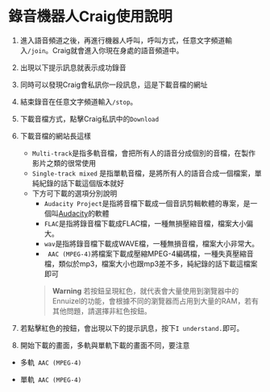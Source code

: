 # 錄音機器人Craig使用說明
1. 進入語音頻道之後，再進行機器人呼叫，呼叫方式，任意文字頻道輸入```/join```。Craig就會進入你現在身處的語音頻道中。

2. 出現以下提示訊息就表示成功錄音

3. 同時可以發現Craig會私訊你一段訊息，這是下載音檔的網址

4. 結束錄音在任意文字頻道輸入```/stop```。

5. 下載音檔方式，點擊Craig私訊中的```Download```

6. 下載音檔的網站長這樣

   - ```Multi-track```是指多軌音檔，會把所有人的語音分成個別的音檔，在製作影片之類的很常使用  
   - ```Single-track mixed``` 是指單軌音檔，是將所有人的語音合成一個檔案，單純紀錄的話下載這個版本就好
   - 下方可下載的選項分別說明
      - ```Audacity Project```是指將音檔下載成一個音訊剪輯軟體的專案，是一個叫[Audacity](https://www.audacityteam.org/)的軟體
      - ```FLAC```是指將錄音檔下載成FLAC檔，一種無損壓縮音檔，檔案大小偏大。
      - ```wav```是指將錄音檔下載成WAVE檔，一種無損音檔，檔案大小非常大。
      - ``` AAC (MPEG-4)```將檔案下載成壓縮MPEG-4編碼檔，一種失真壓縮音檔，類似於mp3，檔案大小也跟mp3差不多，純紀錄的話下載這檔案即可
      > **Warning**
      > 若按鈕呈現紅色，就代表會大量使用到瀏覽器中的Ennuizel的功能，會根據不同的瀏覽器而占用到大量的RAM，若有其他問題，請選擇非紅色按鈕。
   
7. 若點擊紅色的按鈕，會出現以下的提示訊息，按下```I understand.```即可。

8. 開始下載的畫面，多軌與單軌下載的畫面不同，要注意
- 多軌``` AAC (MPEG-4)```

- 單軌``` AAC (MPEG-4)```